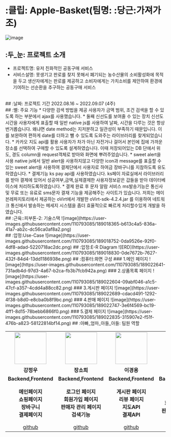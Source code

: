 # :클립: Apple-Basket(팀명: :당근:가져가조)
![image](https://user-images.githubusercontent.com/110793085/189018499-35a99c1f-427c-45bc-933b-f9e941ef1245.png)
## :두_눈: 프로젝트 소개
* 프로젝트명: 유저 친화적인 공동구매 서비스
* 서비스설명: 못생기고 판로를 찾지 못해서 폐기되는 농수산물의 소비활성화에 목적을 두고 생산자에게는 판로를 제공하고
              소비자에게는 가치소비를 제안하여 환경에 기여하는 선순환을 추구하는 공동구매 서비스
<br>
## :날짜: 프로젝트 기간
2022.08.16 ~ 2022.09.07 (4주)
<br>
## :별: 주요 기능
* 다양한 검색 방법을 제공
    사용자가 금액 범위, 조건 검색을 할 수 있도록 하는 부분에서 ajax를 사용했습니다.
* 둘째 신선도를 보여줄 수 있는 장치
    신선도 시간을 사용자에게 표출할 때 일반 native js를 사용하여 날짜, 시간을 다루는 것은 항상 번거롭습니다.
    왜냐면 date method는 지저분하고 일관성이 부족하기 때문입니다. 이를 보완하여 편하게 date를 더하고 뺄 수 있도록 도와주는 라이브러리를 찾게되었습니다.
* 카카오 지도 api를 활용
    사용자가 차가 아닌 자전거나 걸어서 본인에 집에 가까운 장소를 선택하여 구매할 수 있도록 설계하였습니다.
    이때 저장되어있는 DB 단에서 위도, 경도 column을 request객체로 받아와 화면에 뿌려주었습니다.
* sweet alert을 사용
    native js에서 일반 alert을 사용하지않고 다양한 icon과 message를 표출할 수 있는 sweet alert을 사용하여
    결제단에서 사용자로 하여금 장바구니를 지참하도록 유도하였습니다.
* 결제기능
     ks pay api를 사용하였습니다. ks페이 자료실에서 라이브러리를 받아 결제에 있어서 성공여부,금액,실제결제한
     사용자정보같은 갑들을 받아 데이터베이스에 처리하도록하였습니다.
* 결제 완료 후 문자 알람 서비스
    ms발송기능은 통신사 및 무료 또는 유료로 sms문자 결재 기능을 제공해주는 사이트가 있습니다.
    저희는 메이븐레파지토리에서 제공하는 oVirt에서 개발한 oVirt-sdk-4.2.4.jar 를 이용하여
    네트워크 통신에서 발송하는 메세지 시스템을 좀더 효율적으로 빠르게 처리할수있게 개발을 하였습니다.
<br>
## :근육::피부톤-2: 기술스택
![image](https://user-images.githubusercontent.com/110793085/189018365-b613c4a5-836a-41a7-ab2c-dc56ca0af8a2.png)
<br>
## :압정:Use-Case
![image](https://user-images.githubusercontent.com/110793085/189018752-0da9526e-92f0-4df8-adad-5220718ac2dc.png)
## :압정:E-R Diagram
![ERD](https://user-images.githubusercontent.com/110793085/189018830-0de7672b-7627-432f-84d4-13dd1186938e.png)
## :컴퓨터:화면 구성
### 1.메인 페이지
![image](https://user-images.githubusercontent.com/110793085/189022641-731adb4d-97d3-4a67-b2ca-fb3b7fcb942a.png)
### 2.상품목록 페이지
![image](https://user-images.githubusercontent.com/110793085/189022604-09abf046-a1c5-47cf-a357-4cdd4a88cc82.png)
### 3.게시판 페이지
![image](https://user-images.githubusercontent.com/110793085/189022689-cdacd491-1292-4f38-b8d0-e8cba0b8f9bc.png)
### 4.판매 페이지
![image](https://user-images.githubusercontent.com/110793085/189022747-3e6f4569-bc19-4ff1-8d15-78bebb6866f0.png)
### 5.결제 페이지
![image](https://user-images.githubusercontent.com/110793085/189022835-315907e2-f51f-476b-a823-58122814bf14.png)
## :아빠_엄마_아들_아들: 팀원 역할
<table>
  <tr>
    <td align="center"><img src="https://item.kakaocdn.net/do/fd49574de6581aa2a91d82ff6adb6c0115b3f4e3c2033bfd702a321ec6eda72c" width="100" height="100"/></td>
    <td align="center"><img src="https://mb.ntdtv.kr/assets/uploads/2019/01/Screen-Shot-2019-01-08-at-4.31.55-PM-e1546932545978.png" width="100" height="100"/></td>
    <td align="center"><img src="https://mblogthumb-phinf.pstatic.net/20160127_177/krazymouse_1453865104404DjQIi_PNG/%C4%AB%C4%AB%BF%C0%C7%C1%B7%BB%C1%EE_%B6%F3%C0%CC%BE%F0.png?type=w2" width="100" height="100"/></td>
    <td align="center"><img src="https://i.pinimg.com/236x/ed/bb/53/edbb53d4f6dd710431c1140551404af9.jpg" width="100" height="100"/></td>
    <td align="center"><img src="https://pbs.twimg.com/media/B-n6uPYUUAAZSUx.png" width="100" height="100"/></td>
  </tr>
  <tr>
    <td align="center"><strong>강정우</strong></td>
    <td align="center"><strong>장소희</strong></td>
    <td align="center"><strong>이경용</strong></td>
    <td align="center"><strong>신지수</strong></td>
    <td align="center"><strong>김정현</strong></td>
  </tr>
  <tr>
    <td align="center"><b>Backend,Frontend</b></td>
    <td align="center"><b>Backend,Frontend</b></td>
    <td align="center"><b>Backend,Frontend</b></td>
    <td align="center"><b>Backend,Frontend</b></td>
    <td align="center"><b>Backend,Frontend</b></td>
  </tr>
   <tr>
    <td align="center"><strong>메인페이지<br>쇼핑페이지<br>장바구니<br>결제페이지</strong></td>
    <td align="center"><strong>로그인 페이지<br>회원가입 페이지<br>판매자 관리 페이지<br>검색기능</strong></td>
    <td align="center"><strong>게시판 페이지<br>리뷰 페이지<br>지도API<br>결제API</strong></td>
    <td align="center"><strong>디버깅<br>로그인 페이지<br>회원가입 페이지<br>판매자 관리 페이지<br>검색기능</strong></td>
    <td align="center"><strong>메인페이지<br>DB가공,쿼리작성<br>Header<br>Footer<br>페이징</strong></td>
  </tr>
  <tr>
    <td align="center"><a href="https://github.com/자신의username작성해주세요" target='_blank'>github</a></td>
    <td align="center"><a href="https://github.com/자신의username작성해주세요" target='_blank'>github</a></td>
    <td align="center"><a href="https://github.com/자신의username작성해주세요" target='_blank'>github</a></td>
    <td align="center"><a href="https://github.com/자신의username작성해주세요" target='_blank'>github</a></td>
    <td align="center"><a href="https://github.com/자신의username작성해주세요" target='_blank'>github</a></td>
  </tr>
</table>
